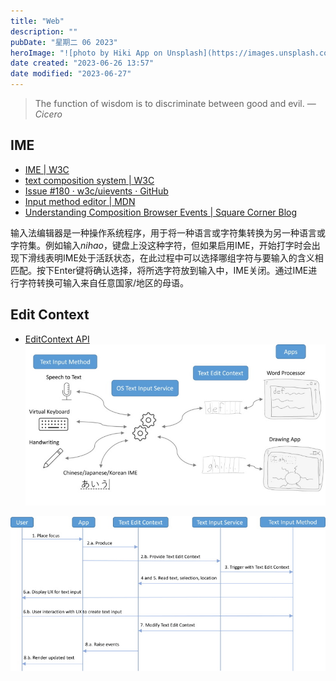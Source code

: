 ```yaml
---
title: "Web"
description: ""
pubDate: "星期二 06 2023"
heroImage: "![photo by Hiki App on Unsplash](https://images.unsplash.com/photo-1687360441063-27492a092519?crop=entropy&cs=srgb&fm=jpg&ixid=M3wzNjM5Nzd8MHwxfHJhbmRvbXx8fHx8fHx8fDE2ODc4NDQ4NjB8&ixlib=rb-4.0.3&q=85&w=1200&h=400)"
date created: "2023-06-26 13:57"
date modified: "2023-06-27"
---
```


> The function of wisdom is to discriminate between good and evil.
> — <cite>Cicero</cite>


## IME

- [IME | W3C](https://w3c.github.io/uievents/#ime)
- [text composition system | W3C](https://w3c.github.io/uievents/#text-composition-system)
- [Issue #180 · w3c/uievents · GitHub](https://github.com/w3c/uievents/issues/180)
- [Input method editor | MDN](https://developer.mozilla.org/en-US/docs/Glossary/Input_method_editor)
- [Understanding Composition Browser Events | Square Corner Blog](https://developer.squareup.com/blog/understanding-composition-browser-events/)

输入法编辑器是一种操作系统程序，用于将一种语言或字符集转换为另一种语言或字符集。例如输入*nihao*，键盘上没这种字符，但如果启用IME，开始打字时会出现下滑线表明IME处于活跃状态，在此过程中可以选择哪组字符与要输入的含义相匹配。按下Enter键将确认选择，将所选字符放到输入中，IME关闭。通过IME进行字符转换可输入来自任意国家/地区的母语。

## Edit Context

- [EditContext API](https://w3c.github.io/edit-context/)  
![image.png](https://raw.githubusercontent.com/fw6/assets/main/toy_docs/20230626145625.png)

![image.png](https://raw.githubusercontent.com/fw6/assets/main/toy_docs/20230626145600.png)
